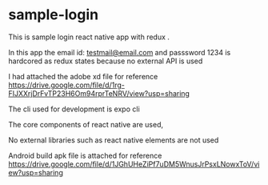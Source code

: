 # sample-login

This is sample login react native app with redux .

  In this app the email id: testmail@email.com and passsword 1234 is hardcored as redux states because no external API is used
  
  I had attached the adobe xd file for reference
    https://drive.google.com/file/d/1rg-FIJXXrjDrFvTP23H6Om94rprTeNRV/view?usp=sharing
    
  The cli used for development is expo cli
  
  The core components of react native are used,
  
  No external libraries such as react native elements are not used
  
  Android build apk file is attached for reference
    https://drive.google.com/file/d/1JGhUHeZiPf7uDM5WnusJrPsxLNowxToV/view?usp=sharing
